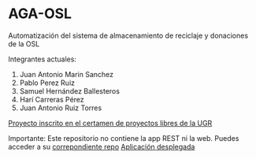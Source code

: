 AGA-OSL
=======

Automatización del sistema de almacenamiento de reciclaje y donaciones de la OSL

Integrantes actuales:

1. Juan Antonio Marin Sanchez
2. Pablo Perez Ruiz
3. Samuel Hernández Ballesteros
4. Harí Carreras Pérez
5. Juan Antonio Ruiz Torres

[Proyecto inscrito en el certamen de proyectos libres de la UGR](http://osl.ugr.es/bases-de-los-premios-a-proyectos-libres-de-la-ugr/)

Importante: Este repositorio no contiene la app REST ni la web. Puedes acceder a su [correpondiente repo](https://github.com/hcarreras/AGA-OSL-rails-app)
[Aplicación desplegada](https://aga-osl.herokuapp.com/)
